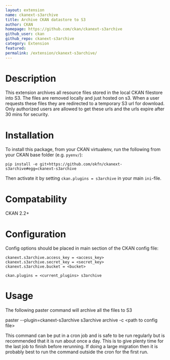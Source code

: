 ```yaml
---
layout: extension
name: ckanext-s3archive
title: Archive CKAN datastore to S3
author: CKAN
homepage: https://github.com/ckan/ckanext-s3archive
github_user: ckan
github_repo: ckanext-s3archive
category: Extension
featured: 
permalink: /extension/ckanext-s3archive/
---
```



Description
===========

This extension archives all resource files stored in the local CKAN filestore into S3. The files are removed locally and just hosted on s3. When a user requests these files they are redirected to a temporary S3 url for download. Only authorized users are allowed to get these urls and the urls expire after 30 mins for security.

Installation
============

To install this package, from your CKAN virtualenv, run the following from your CKAN base folder (e.g. `pyenv/`):

    pip install -e git+https://github.com/okfn/ckanext-s3archive#egg=ckanext-s3archive

Then activate it by setting `ckan.plugins = s3archive` in your main `ini`-file.

Compatability
=============

CKAN 2.2+

Configuration
=============

Config options should be placed in main section of the CKAN config file:

    ckanext.s3archive.access_key = <access_key>
    ckanext.s3archive.secret_key = <secret_key>
    ckanext.s3archive.bucket = <bucket>

    ckan.plugins = <current_plugins> s3archive

Usage
=====

The following paster command will archive all the files to S3

paster --plugin=ckanext-s3archive s3archive archive -c \<path to config file\>

This command can be put in a cron job and is safe to be run regularly but is recommended that it is run about once a day. This is to give plenty time for the last job to finish before rerunning. If doing a large migration then it is probably best to run the command outside the cron for the first run.

